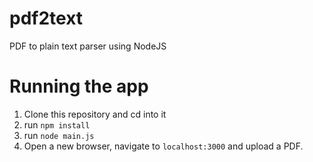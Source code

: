 # pdf2text
PDF to plain text parser using NodeJS 

# Running the app
1. Clone this repository and cd into it
2. run `npm install`
3. run `node main.js`
4. Open a new browser, navigate to `localhost:3000` and upload a PDF.

